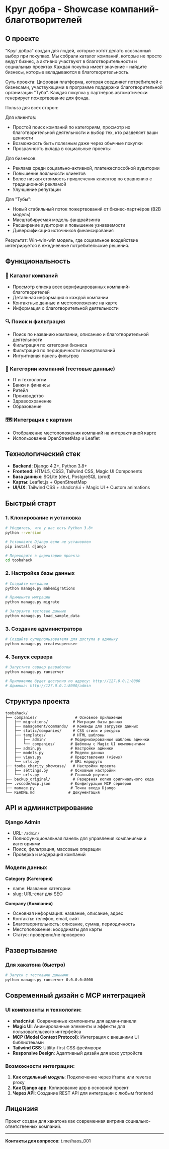 # Круг добра - Showcase компаний-благотворителей
## О проекте

"Круг добра" создан для людей, которые хотят делать осознанный выбор при покупках. Мы собрали каталог компаний, которые не просто ведут бизнес, а активно участвуют в благотворительности и социальных проектах.Каждая покупка имеет значение - найдите бизнесы, которые вкладываются в благотворительность.

Суть проекта:
Цифровая платформа, которая соединяет потребителей с бизнесами, участвующими в программе поддержки благотворительной организации "Туба". Каждая покупка у партнёров автоматически генерирует пожертвование для фонда.

Польза для всех сторон:

Для клиентов:
- Простой поиск компаний по категориям, просмотр их благотворительной деятельности и выбор тех, кто разделяет ваши ценности
- Возможность быть полезным даже через обычные покупки
- Прозрачность вклада в социальные проекты

Для бизнесов:

- Реклама среди социально-активной, платежеспособной аудитории
- Повышение лояльности клиентов
- Более низкая стоимость привлечения клиентов по сравнению с традиционной рекламой
- Улучшение репутации 


Для "Тубы":

- Новый стабильный поток пожертвований от бизнес-партнёров (B2B модель)
- Масштабируемая модель фандрайзинга
- Расширение аудитории и повышение узнаваемости
- Диверсификация источников финансирования

Результат: Win-win-win модель, где социальное воздействие интегрируется в ежедневные потребительские решения.


## Функциональность

### 🏢 Каталог компаний
- Просмотр списка всех верифицированных компаний-благотворителей
- Детальная информация о каждой компании
- Контактные данные и местоположение на карте
- Информация о благотворительной деятельности

### 🔍 Поиск и фильтрация
- Поиск по названию компании, описанию и благотворительной деятельности
- Фильтрация по категории бизнеса
- Фильтрация по периодичности пожертвований
- Интуитивная панель фильтров

### 💼 Категории компаний (тестовые данные)
- IT и технологии
- Банки и финансы  
- Ритейл
- Производство
- Здравоохранение
- Образование


### 🗺️ Интеграция с картами
- Отображение местоположения компаний на интерактивной карте
- Использование OpenStreetMap и Leaflet

## Технологический стек

- **Backend**: Django 4.2+, Python 3.8+
- **Frontend**: HTML5, CSS3, Tailwind CSS, Magic UI Components
- **База данных**: SQLite (dev), PostgreSQL (prod)
- **Карты**: Leaflet.js + OpenStreetMap
- **UI/UX**: Tailwind CSS + shadcn/ui + Magic UI + Custom animations

## Быстрый старт

### 1. Клонирование и установка

```bash
# Убедитесь, что у вас есть Python 3.8+
python --version

# Установите Django если не установлен
pip install django

# Переходите в директорию проекта
cd toobahack
```

### 2. Настройка базы данных

```bash
# Создайте миграции
python manage.py makemigrations

# Примените миграции  
python manage.py migrate

# Загрузите тестовые данные
python manage.py load_sample_data
```

### 3. Создание администратора

```bash
# Создайте суперпользователя для доступа в админку
python manage.py createsuperuser
```

### 4. Запуск сервера

```bash
# Запустите сервер разработки
python manage.py runserver

# Приложение будет доступно по адресу: http://127.0.0.1:8000
# Админка: http://127.0.0.1:8000/admin
```

## Структура проекта

```
toobahack/
├── companies/                 # Основное приложение
│   ├── migrations/           # Миграции базы данных
│   ├── management/commands/  # Команды для загрузки данных
│   ├── static/companies/     # CSS стили и ресурсы
│   ├── templates/            # HTML шаблоны
│   │   ├── admin/           # Модернизированные шаблоны админки
│   │   └── companies/       # Шаблоны с Magic UI компонентами
│   ├── admin.py             # Настройки админки
│   ├── models.py            # Модели данных
│   ├── views.py             # Представления (views)
│   └── urls.py              # URL маршруты
├── tooba_charity_showcase/   # Настройки проекта
│   ├── settings.py          # Основные настройки
│   └── urls.py              # Главный роутинг
├── backup_original/          # Резервная копия оригинального кода
├── .vscode/mcp.json         # Конфигурация MCP серверов
├── manage.py                # Точка входа Django
└── README.md               # Документация
```

## API и администрирование

### Django Admin
- URL: `/admin/`  
- Полнофункциональная панель для управления компаниями и категориями
- Поиск, фильтрация, массовые операции
- Проверка и модерация компаний

### Модели данных

**Category (Категория)**
- name: Название категории
- slug: URL-слаг для SEO

**Company (Компания)**
- Основная информация: название, описание, адрес
- Контакты: телефон, email, сайт
- Благотворительность: описание, сумма, периодичность
- Местоположение: координаты для карты
- Статус: проверено/не проверено

## Развертывание

### Для хакатона (быстро)
```bash
# Запуск с тестовыми данными
python manage.py runserver 0.0.0.0:8000
```


## Современный дизайн с MCP интеграцией

### UI компоненты и технологии:
- **shadcn/ui**: Современные компоненты для админ-панели
- **Magic UI**: Анимированные элементы и эффекты для пользовательского интерфейса
- **MCP (Model Context Protocol)**: Интеграция с внешними UI библиотеками
- **Tailwind CSS**: Utility-first CSS фреймворк
- **Responsive Design**: Адаптивный дизайн для всех устройств

### Возможности интеграции:
1. **Как отдельный модуль**: Подключение через iframe или reverse proxy
2. **Как Django app**: Копирование app в основной проект
3. **Через API**: Создание REST API для интеграции с любым frontend



## Лицензия

Проект создан для хакатона как современная витрина социально-ответственных компаний.

---

**Контакты для вопросов**: t.me/haos_001
